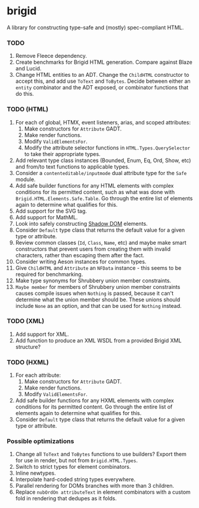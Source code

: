 # brigid

A library for constructing type-safe and (mostly) spec-compliant HTML.

### TODO

1. Remove Fleece dependency.
2. Create benchmarks for Brigid HTML generation. Compare against Blaze and Lucid.
3. Change HTML entities to an ADT. Change the `ChildHTML` constructor to accept
   this, and add use `ToText` and `ToBytes`. Decide between either an `entity`
   combinator and the ADT exposed, or combinator functions that do this.

### TODO (HTML)

1. For each of global, HTMX, event listeners, arias, and scoped attributes:
    1. Make constructors for `Attribute` GADT.
    2. Make render functions.
    3. Modify `ValidElementsFor`.
    4. Modify the attribute selector functions in `HTML.Types.QuerySelector` to
       take their appropriate types.
2. Add relevant type class instances (Bounded, Enum, Eq, Ord, Show, etc) and
   from/to text functions to applicable types.
3. Consider a `contenteditable/inputmode` dual attribute type for the `Safe`
   module.
4. Add safe builder functions for any HTML elements with complex conditions for
   its permitted content, such as what was done with
   `Brigid.HTML.Elements.Safe.Table`. Go through the entire list of elements
   again to determine what qualifies for this.
5. Add support for the SVG tag.
6. Add support for MathML.
7. Look into safely constructing [Shadow DOM](https://developer.mozilla.org/en-US/docs/Web/API/Web_components/Using_shadow_DOM) elements.
8. Consider `Default` type class that returns the default value for a given
   type or attribute.
9. Review common classes (`Id`, `Class`, `Name`, etc) and maybe make smart
   constructors that prevent users from creating them with invalid characters,
   rather than escaping them after the fact.
10. Consider writing Aeson instances for common types.
11. Give `ChildHTML` and `Attribute` an `NFData` instance - this seems to be
    required for benchmarking.
12. Make type synonyms for Shrubbery union member constraints.
13. `Maybe member` for members of Shrubbery union member constraints causes
    compile issues when `Nothing` is passed, because it can't determine what
    the union member should be. These unions should include `None` as an
    option, and that can be used for `Nothing` instead.

### TODO (XML)

1. Add support for XML.
2. Add function to produce an XML WSDL from a provided Brigid XML structure?

### TODO (HXML)

1. For each attribute:
    1. Make constructors for `Attribute` GADT.
    2. Make render functions.
    3. Modify `ValidElementsFor`.
2. Add safe builder functions for any HXML elements with complex conditions for
   its permitted content. Go through the entire list of elements again to
   determine what qualifies for this.
3. Consider `Default` type class that returns the default value for a given
   type or attribute.

### Possible optimizations

1. Change all `ToText` and `ToBytes` functions to use builders? Export them for
   use in render, but not from `Brigid.HTML.Types`.
2. Switch to strict types for element combinators.
3. Inline newtypes.
4. Interpolate hard-coded string types everywhere.
5. Parallel rendering for DOMs branches with more than 3 children.
6. Replace `nubOrdOn attributeText` in element combinators with a
   custom fold in rendering that dedupes as it folds.


